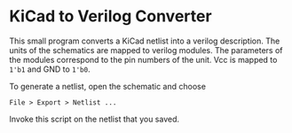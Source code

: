 # KiCad to Verilog Converter

This small program converts a KiCad netlist into a verilog description.
The units of the schematics are mapped to verilog modules.
The parameters of the modules correspond to the pin numbers of the unit.
Vcc is mapped to `1'b1` and GND to `1'b0`.

To generate a netlist, open the schematic and choose

    File > Export > Netlist ...

Invoke this script on the netlist that you saved.
